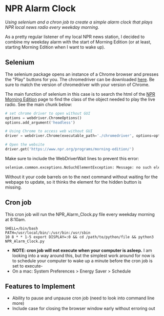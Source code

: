 # NPR Alarm Clock
_Using selenium and a chron job to create a simple alarm clock that plays NPR local news radio every weekday morning._

As a pretty regular listener of my local NPR news station, I decided to combine my weekday alarm with the start of Morning Edition (or at least, starting Morning Edition when I want to wake up).

## Selenium 
The selenium package opens an instance of a Chrome browser and presses the "Play" buttons for you. The chromedriver can be downloaded [here](
https://chromedriver.chromium.org/downloads). Be sure to match the version of chromedriver with your version of Chrome.

The main function of selenium in this case is to search the html of the [NPR Morning Edition](https://www.npr.org/programs/morning-edition/) page to find the class of the object needed to play the live radio. See the main chunk below:

```python
# set chrome driver to open without GUI
options = webdriver.ChromeOptions()
options.add_argument('headless')

# Using Chrome to access web without GUI
driver = webdriver.Chrome(executable_path='./chromedriver', options=options)  # headless (no window)

# Open the website
driver.get('https://www.npr.org/programs/morning-edition/')
```

Make sure to include the WebDriverWait lines to prevent this error:
```python
selenium.common.exceptions.NoSuchElementException: Message: no such element: Unable to locate element: {"method":"css selector","selector":".btn-live-radio"}
```
Without it your code barrels on to the next command without waiting for the webpage to update, so it thinks the element for the hidden button is missing.

## Cron job
This cron job will run the NPR_Alarm_Clock.py file every weekday morning at 8:10am. 

```
SHELL=/bin/bash
PATH=/usr/local/bin/:/usr/bin:/usr/sbin
10 8 * * 1-5 export DISPLAY=:0 && cd /path/to/python/file && python3 NPR_Alarm_Clock.py
```

- **NOTE: cron job will not execute when your computer is asleep.** I am looking into a way around this, but the simplest work around for now is to schedule your computer to wake up a minute before the cron job is set to execute-
- On a mac: System Preferences > Energy Saver > Schedule

## Features to Implement
- Ability to pause and unpause cron job (need to look into command line more)
- Include case for closing the browser window early without erroring out
